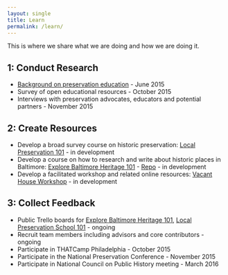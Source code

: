 ```yaml
---
layout: single
title: Learn
permalink: /learn/
---
```


This is where we share what we are doing and how we are doing it.

## 1: Conduct Research

- [Background on preservation education](http://localpreservation.github.io/background/) - June 2015
- Survey of open educational resources - October 2015
- Interviews with preservation advocates, educators and potential partners - November 2015

##  2: Create Resources

- Develop a broad survey course on historic preservation: [Local Preservation 101](http://localpreservation.github.io/localpreservation-101/) - in development
- Develop a course on how to research and write about historic places in Baltimore: [Explore Baltimore Heritage 101](http://baltimoreheritage.github.io/explore-101/) - [Repo](https://github.com/baltimoreheritage/explore-101/) - in development
- Develop a facilitated workshop and related online resources: [Vacant House Workshop](https://github.com/elipousson/vacant-vernacular/blob/master/vacant-house-workshop.md) - in development

## 3: Collect Feedback

- Public Trello boards for [Explore Baltimore Heritage 101](https://trello.com/b/jLoAFCnU/explore-baltimore-heritage-101), [Local Preservation School 101](https://trello.com/b/dxqnRFsi/local-preservation-101) - ongoing
- Recruit team members including advisors and core contributors - ongoing
- Participate in THATCamp Philadelphia - October 2015
- Participate in the National Preservation Conference - November 2015
- Participate in National Council on Public History meeting - March 2016
